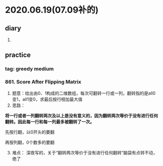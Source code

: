 # 2020.06.19(07.09补的)
## diary
1. 
## practice
### tag: greedy medium
### 861. Score After Flipping Matrix
1. 题意：给出由0、1构成的二维数组，每次可翻转一行或一列，翻转指的是all0变1，all1变0，求最后按行相加最大值
2. 思路：

__将一行或者一列翻转两次及以上是没有意义的，因为翻转两次等价于没有进行任何翻转。因此每一行和每一列最多被翻转了一次。__

先按行翻，以0开头的要翻

再按列翻，0个数多的要翻

3. 难点： 深夜写的，关于“翻转两次等价于没有进行任何翻转”脑袋有点转不动，绝了
